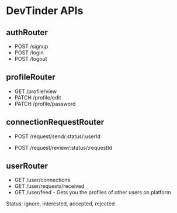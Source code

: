 # DevTinder APIs

## authRouter
- POST /signup
- POST /login
- POST /logout

## profileRouter
- GET /profile/view
- PATCH /profile/edit
- PATCH /profile/password

## connectionRequestRouter
- POST /request/send/:status/:userId
<!-- - POST /request/send/ignored/:userId -->
- POST /request/review/:status/:requestId
<!-- - POST /request/review/rejected/:requestId -->

## userRouter
- GET /user/connections
- GET /user/requests/received
- GET /user/feed - Gets you the profiles of other users on platform

Status: ignore, interested, accepted, rejected